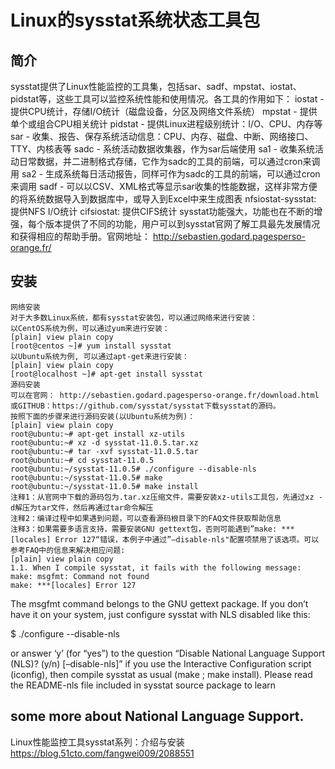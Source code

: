 # Linux的sysstat系统状态工具包

## 简介

sysstat提供了Linux性能监控的工具集，包括sar、sadf、mpstat、iostat、pidstat等，这些工具可以监控系统性能和使用情况。各工具的作用如下：
iostat - 提供CPU统计，存储I/O统计（磁盘设备，分区及网络文件系统）
mpstat - 提供单个或组合CPU相关统计
pidstat - 提供Linux进程级别统计：I/O、CPU、内存等
sar - 收集、报告、保存系统活动信息：CPU、内存、磁盘、中断、网络接口、TTY、内核表等
sadc - 系统活动数据收集器，作为sar后端使用
sa1 - 收集系统活动日常数据，并二进制格式存储，它作为sadc的工具的前端，可以通过cron来调用
sa2 - 生成系统每日活动报告，同样可作为sadc的工具的前端，可以通过cron来调用
sadf - 可以以CSV、XML格式等显示sar收集的性能数据，这样非常方便的将系统数据导入到数据库中，或导入到Excel中来生成图表
nfsiostat-sysstat: 提供NFS I/O统计
cifsiostat: 提供CIFS统计
sysstat功能强大，功能也在不断的增强，每个版本提供了不同的功能，用户可以到sysstat官网了解工具最先发展情况和获得相应的帮助手册。官网地址： http://sebastien.godard.pagesperso-orange.fr/

## 安装

    网络安装
    对于大多数Linux系统，都有sysstat安装包，可以通过网络来进行安装：
    以CentOS系统为例，可以通过yum来进行安装：
    [plain] view plain copy
    [root@centos ~]# yum install sysstat
    以Ubuntu系统为例, 可以通过apt-get来进行安装：
    [plain] view plain copy
    [root@localhost ~]# apt-get install sysstat
    源码安装
    可以在官网： http://sebastien.godard.pagesperso-orange.fr/download.html或GITHUB：https://github.com/sysstat/sysstat下载sysstat的源码。
    按照下面的步骤来进行源码安装(以Ubuntu系统为例)：
    [plain] view plain copy
    root@ubuntu:~# apt-get install xz-utils
    root@ubuntu:~# xz -d sysstat-11.0.5.tar.xz
    root@ubuntu:~# tar -xvf sysstat-11.0.5.tar
    root@ubuntu:~# cd sysstat-11.0.5
    root@ubuntu:~/sysstat-11.0.5# ./configure --disable-nls
    root@ubuntu:~/sysstat-11.0.5# make
    root@ubuntu:~/sysstat-11.0.5# make install
    注释1：从官网中下载的源码包为.tar.xz压缩文件，需要安装xz-utils工具包，先通过xz -d解压为tar文件，然后再通过tar命令解压
    注释2：编译过程中如果遇到问题，可以查看源码根目录下的FAQ文件获取帮助信息
    注释3：如果需要多语言支持，需要安装GNU gettext包，否则可能遇到”make: ***[locales] Error 127“错误，本例子中通过”–disable-nls"配置项禁用了该选项。可以参考FAQ中的信息来解决相应问题:
    [plain] view plain copy
    1.1. When I compile sysstat, it fails with the following message:
    make: msgfmt: Command not found
    make: ***[locales] Error 127

The msgfmt command belongs to the GNU gettext package.
If you don’t have it on your system, just configure sysstat with
NLS disabled like this:

$ ./configure --disable-nls

or answer ‘y’ (for “yes”) to the question
“Disable National Language Support (NLS)? (y/n) [–disable-nls]”
if you use the Interactive Configuration script (iconfig),
then compile sysstat as usual (make ; make install).
Please read the README-nls file included in sysstat source package to learn
## some more about National Language Support.

Linux性能监控工具sysstat系列：介绍与安装
https://blog.51cto.com/fangwei009/2088551